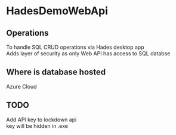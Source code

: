 # HadesDemoWebApi

## Operations

To handle SQL CRUD operations via Hades desktop app
<br />Adds layer of security as only Web API has access to SQL databse

## Where is database hosted

Azure Cloud

## TODO

Add API key to lockdown api
<br />key will be hidden in .exe
